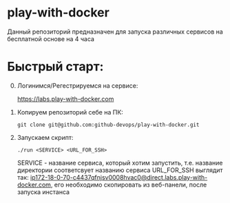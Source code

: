 # play-with-docker

Данный репозиторий предназначен для запуска различных сервисов на бесплатной основе на 4 часа

# Быстрый старт:

0.  Логинимся/Регестрируемся на сервисе:
    
    https://labs.play-with-docker.com

1.  Копируем репозиторий себе на ПК:

        git clone git@github.com:github-devops/play-with-docker.git

2.  Запускаем скрипт:

        ./run <SERVICE> <URL_FOR_SSH>

    SERVICE - название сервиса, который хотим запустить, т.е. название директории соответсвует названию сервиса
    URL_FOR_SSH выглядит так: ip172-18-0-70-c4437qfnjsv0008hvac0@direct.labs.play-with-docker.com,
    его необходимо скопировать из веб-панели, после запуска инстанса
